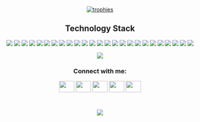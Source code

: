 

<div align="center">
 <a href="https://github.com/ryo-ma/github-profile-trophy"> 
  <img src="https://github-profile-trophy.vercel.app/?username=MZhann&theme=onedark" alt="trophies"/>
 </a> 
</div>
<!--
<p align="center">
 <img src="https://badges.pufler.dev/visits/MZhann/MZhann"/> 
 <img src="https://badges.pufler.dev/years/MZhann"/>
 <img src="https://badges.pufler.dev/repos/MZhann"/>
 <img src="https://badges.pufler.dev/commits/monthly/MZhann" />
</p> 
-->


<h2 align="center">Technology Stack</h2>

<p align="center">
  <img src="https://img.shields.io/badge/-HTML5-black?style=flat-square&logo=html5&logoColor=white"/>
  <img src="https://img.shields.io/badge/-CSS3-black?style=flat-square&logo=css3&logoColor=white"/>
  <img src="https://img.shields.io/badge/-JavaScript-black?style=flat-square&logo=javascript&logoColor=white"/>
  <img src="https://img.shields.io/badge/typescript-black?style=flat-square&logo=typescript&logoColor=white"/>
  <img src="https://img.shields.io/badge/jquery-black?style=flat-square&logo=jquery&logoColor=white"/>
  <img src="https://img.shields.io/badge/-java-black?style=flat-square&logo=java&logoColor=white"/>
  <img src="https://img.shields.io/badge/react-black?style=flat-square&logo=react&logoColor=white"/>
  <img src="https://img.shields.io/badge/redux-black?style=flat-square&logo=redux&logoColor=white"/>
  <img src="https://img.shields.io/badge/Next-black?style=flat-square&logo=next.js&logoColor=white"/>
  <img src="https://img.shields.io/badge/-Figma-black?style=flat-square&logo=figma&logoColor=white"/>
  <img src="https://img.shields.io/badge/-Postman-black?style=flat-square&logo=postman&logoColor=white"/>
  <img src="https://img.shields.io/badge/-GitHub-black?style=flat-square&logo=github&logoColor=white"/>
  <img src="https://img.shields.io/badge/-Git-black?style=flat-square&logo=git&logoColor=white"/>
  <img src="https://img.shields.io/badge/tailwindcss-black?style=flat-square&logo=tailwind-css&logoColor=white"/>
  <img src="https://img.shields.io/badge/-AntDesign-black?style=flat-square&logo=ant-design&logoColor=white"/>
  <img src="https://img.shields.io/badge/-Swagger-black?style=flat-square&logo=swagger&logoColor=white"/>
  <img src="https://img.shields.io/badge/-MongoDB-black?style=flat-square&logo=mongodb&logoColor=white"/>
  <img src="https://img.shields.io/badge/-MySQL-black?style=flat-square&logo=mysql&logoColor=white"/>
  <img src="https://img.shields.io/badge/-PostgreSQL-black?style=flat-square&logo=postgresql&logoColor=white"/>
  <img src="https://img.shields.io/badge/-PLSQL-black?style=flat-square&logo=plsql&logoColor=white"/>
  <img src="https://img.shields.io/badge/NPM-black?style=flat-square&logo=npm&logoColor=white"/>
  <img src="https://img.shields.io/badge/node.js-black?style=flat-square&logo=node.js&logoColor=white"/>
  <img src="https://img.shields.io/badge/jira-black?style=flat-square&logo=jira&logoColor=white"/>
  <img src="https://img.shields.io/badge/Notion-black?style=flat-square&logo=notion&logoColor=white"/>
  <img src="https://img.shields.io/badge/unity-black?style=flat-square&logo=unity&logoColor=white"/>
</p>

<p align="center"> 
  <img src="https://skillicons.dev/icons?i=css,html,js,ts,nodejs,react,redux,next,tailwind,jquery,figma,git,github,java,bootstrap,vscode,stackoverflow,mongodb,mysql,postgresql,postman,notion,unity&perline=10">
</p>

<!--
<h2 align="center">
  My Github Stats
</h2>

<br>

<p align = "center">
  <img  src = "https://github-readme-stats.vercel.app/api?username=MZhann&show_icons=true&theme=highcontrast&line_height=27">
  <img src = "https://github-readme-stats.vercel.app/api/top-langs/?username=MZhann&hide=html,css,java,plsql&theme=highcontrast">
</p>
-->



<!--  
<p align = "center">
 <img  src="https://github-readme-streak-stats.herokuapp.com/?user=MZhann&show_icons=true&locale=en&layout=compact&theme=highcontrast&line_height=0" />
</p>
-->


<h3 align="center">Connect with me:</h3>
  <p align="center">
    <a href="https://t.me/ZhSherl" target="blank"><img align="center" src="https://cdn.jsdelivr.net/npm/simple-icons@3.0.1/icons/telegram.svg" alt="" height="30" width="40" /></a>
    <a href="https://www.linkedin.com/in/zhanbolat-mukan-44177826a/" target="blank"><img align="center" src="https://cdn.jsdelivr.net/npm/simple-icons@3.0.1/icons/linkedin.svg" alt="" height="30" width="40" /></a>
    <a href="https://www.instagram.com/zh.mukan/" target="blank"><img align="center" src="https://cdn.jsdelivr.net/npm/simple-icons@3.0.1/icons/instagram.svg" alt="" height="30" width="40" /></a>
    <a href="https://vk.com/zh.mukan" target="blank"><img align="center" src="https://cdn.jsdelivr.net/npm/simple-icons@3.0.1/icons/vk.svg" alt="" height="30" width="40" /></a>
    <a href="mailto:zhanbolat.mukan2004@gmail.com" type="mail" target="blank"><img align="center" src="https://cdn.jsdelivr.net/npm/simple-icons@3.0.1/icons/gmail.svg" alt="" height="30"   width="40" /></a>
  </p>
  <br/>
  <p align="center">
    <img src="https://spotify-recently-played-readme.vercel.app/api?user=vinyfg8aucfn1los262d89q18&count=3"/>
  </p>
